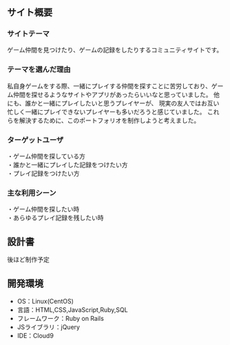 # <!--Game-Friend-->

## サイト概要
### サイトテーマ
ゲーム仲間を見つけたり、ゲームの記録をしたりするコミュニティサイトです。
​
### テーマを選んだ理由
私自身ゲームをする際、一緒にプレイする仲間を探すことに苦労しており、ゲーム仲間を探せるようなサイトやアプリがあったらいいなと思っていました。 
他にも、誰かと一緒にプレイしたいと思うプレイヤーが、 現実の友人ではお互い忙しく一緒にプレイできないプレイヤーも多いだろうと感じていました。 
これらを解決するために、このポートフォリオを制作しようと考えました。​
​
### ターゲットユーザ
・ゲーム仲間を探している方<br>
・誰かと一緒にプレイした記録をつけたい方<br>
・プレイ記録をつけたい方
​
### 主な利用シーン
・ゲーム仲間を探したい時<br>
・あらゆるプレイ記録を残したい時
​
## 設計書
後ほど制作予定
​
## 開発環境
- OS：Linux(CentOS)
- 言語：HTML,CSS,JavaScript,Ruby,SQL
- フレームワーク：Ruby on Rails
- JSライブラリ：jQuery
- IDE：Cloud9

